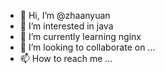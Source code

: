 - 👋 Hi, I’m @zhaanyuan
- 👀 I’m interested in java
- 🌱 I’m currently learning nginx
- 💞️ I’m looking to collaborate on ...
- 📫 How to reach me ...

<!---
zhaanyuan/zhaanyuan is a ✨ special ✨ repository because its `README.md` (this file) appears on your GitHub profile.
You can click the Preview link to take a look at your changes.
--->
